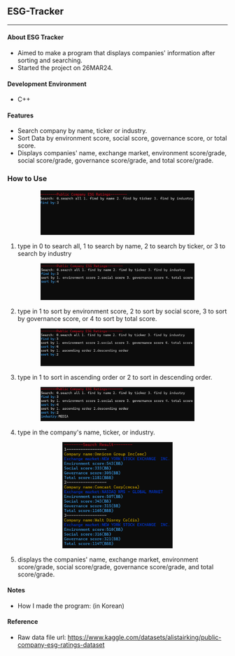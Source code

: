 ## ESG-Tracker
***
#### About ESG Tracker

+ Aimed to make a program that displays companies' information after sorting and searching.
+ Started the project on 26MAR24.

#### Development Environment

+ C++

#### Features

+ Search company by name, ticker or industry.
+ Sort Data by environment score, social score, governance score, or total score.
+ Displays companies' name, exchange market, environment score/grade, social score/grade, governance score/grade, and total score/grade.

### How to Use

<p align="center">
  <img src="Images/1.png"
   width="70%"
   height="50%"
    >
</p>

1) type in 0 to search all, 1 to search by name, 2 to search by ticker, or 3 to search by industry

<p align="center">
  <img src="Images/2.png"
   width="70%"
   height="50%"
    >
</p>

2) type in 1 to sort by environment score, 2 to sort by social score, 3 to sort by governance score, or 4 to sort by total score.

<p align="center">
  <img src="Images/3.png"
   width="70%"
   height="50%"
    >
</p>

3) type in 1 to sort in ascending order or 2 to sort in descending order.

<p align="center">
  <img src="Images/4.png"
   width="70%"
   height="50%"
    >
</p>

4) type in the company's name, ticker, or industry.

<p align="center">
  <img src="Images/5.png"
   width="50%"
   height="30%"
    >
</p>

5) displays the companies' name, exchange market, environment score/grade, social score/grade, governance score/grade, and total score/grade.

#### Notes

+ How I made the program: (in Korean)

#### Reference

+ Raw data file url: https://www.kaggle.com/datasets/alistairking/public-company-esg-ratings-dataset
